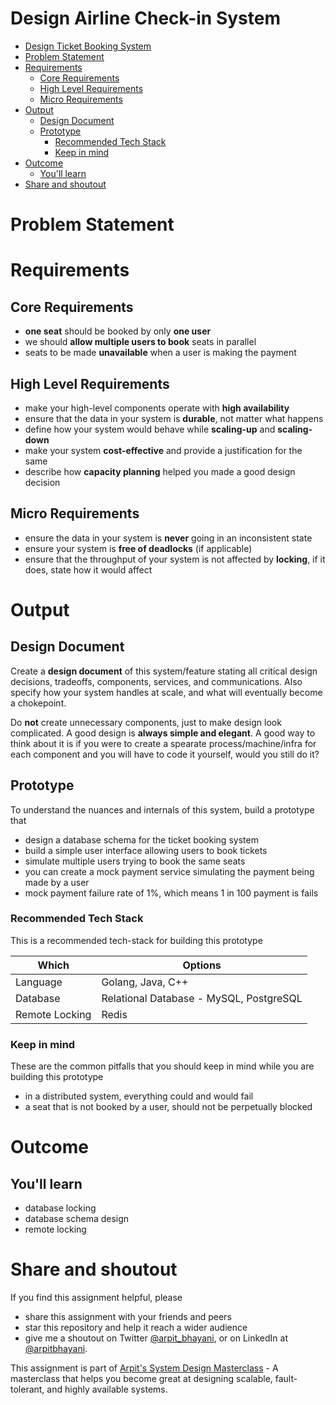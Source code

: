 Design Airline Check-in System
===

<!--ts-->
* [Design Ticket Booking System](#design-ticket-booking-system)
* [Problem Statement](#problem-statement)
* [Requirements](#requirements)
   * [Core Requirements](#core-requirements)
   * [High Level Requirements](#high-level-requirements)
   * [Micro Requirements](#micro-requirements)
* [Output](#output)
   * [Design Document](#design-document)
   * [Prototype](#prototype)
      * [Recommended Tech Stack](#recommended-tech-stack)
      * [Keep in mind](#keep-in-mind)
* [Outcome](#outcome)
   * [You'll learn](#youll-learn)
* [Share and shoutout](#share-and-shoutout)
<!--te-->

# Problem Statement



# Requirements

## Core Requirements

 - **one seat** should be booked by only **one user**
 - we should **allow multiple users to book** seats in parallel
 - seats to be made **unavailable** when a user is making the payment

##  High Level Requirements
<!--hs-->
- make your high-level components operate with **high availability**
 - ensure that the data in your system is **durable**, not matter what happens
 - define how your system would behave while **scaling-up** and **scaling-down**
 - make your system **cost-effective** and provide a justification for the same
 - describe how **capacity planning** helped you made a good design decision
<!--he-->

##  Micro Requirements
<!--ms-->
- ensure the data in your system is **never** going in an inconsistent state
 - ensure your system is **free of deadlocks** (if applicable)
 - ensure that the throughput of your system is not affected by **locking**, if it does, state how it would affect
<!--me-->

# Output

## Design Document
<!--ds-->
Create a **design document** of this system/feature stating all critical design decisions, tradeoffs, components, services, and communications. Also specify how your system handles at scale, and what will eventually become a chokepoint.

Do **not** create unnecessary components, just to make design look complicated. A good design is **always simple and elegant**. A good way to think about it is if you were to create a spearate process/machine/infra for each component and you will have to code it yourself, would you still do it?
<!--de-->

## Prototype

To understand the nuances and internals of this system, build a prototype that

- design a database schema for the ticket booking system
- build a simple user interface allowing users to book tickets
- simulate multiple users trying to book the same seats
- you can create a mock payment service simulating the payment being made by a user
- mock payment failure rate of 1%, which means 1 in 100 payment is fails

###  Recommended Tech Stack

This is a recommended tech-stack for building this prototype

|Which|Options|
|-----|-----|
|Language|Golang, Java, C++|
|Database|Relational Database - MySQL, PostgreSQL|
|Remote Locking|Redis|

###  Keep in mind

These are the common pitfalls that you should keep in mind while you are building this prototype

- in a distributed system, everything could and would fail
- a seat that is not booked by a user, should not be perpetually blocked

# Outcome

##  You'll learn

- database locking
- database schema design
- remote locking

<!--fs-->
#  Share and shoutout

If you find this assignment helpful, please
 - share this assignment with your friends and peers
 - star this repository and help it reach a wider audience
 - give me a shoutout on Twitter [@arpit_bhayani](https://twitter.com/@arpit_bhayani), or on LinkedIn at [@arpitbhayani](https://www.linkedin.com/in/arpitbhayani/).

This assignment is part of [Arpit's System Design Masterclass](https://arpitbhayani.me/masterclass) - A masterclass that helps you become great at designing scalable, fault-tolerant, and highly available systems.
<!--fe-->
